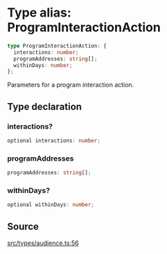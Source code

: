 # Type alias: ProgramInteractionAction

```ts
type ProgramInteractionAction: {
  interactions: number;
  programAddresses: string[];
  withinDays: number;
};
```

Parameters for a program interaction action.

## Type declaration

### interactions?

```ts
optional interactions: number;
```

### programAddresses

```ts
programAddresses: string[];
```

### withinDays?

```ts
optional withinDays: number;
```

## Source

[src/types/audience.ts:56](https://github.com/torque-labs/torque-ts-sdk/blob/2e5f57950645ce53fe6b770ba8048e80e413132e/src/types/audience.ts#L56)

